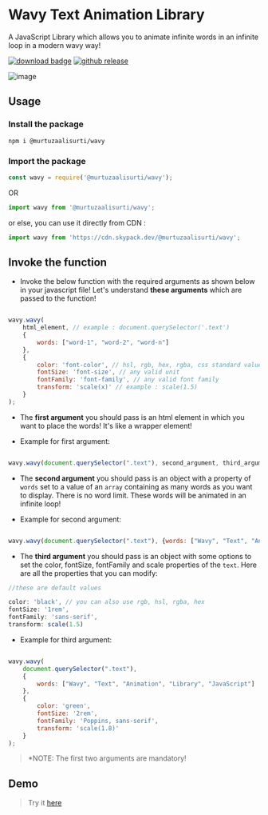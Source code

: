 # Wavy Text Animation Library
A JavaScript Library which allows you to animate infinite words in an infinite loop in a modern wavy way!

[![download badge](https://badgen.net/npm/dt/@murtuzaalisurti/wavy/?color=blue&icon=npm&labelColor=black&scale=1.1)](https://www.npmjs.com/package/@murtuzaalisurti/wavy)
[![github release](https://badgen.net/github/release/murtuzaalisurti/wavy/?labelColor=black&color=green&scale=1.1&icon=github)](https://github.com/murtuzaalisurti/wavy/releases)

![image](https://i.imgur.com/SLcvTrS.gif)

## Usage

### Install the package

```
npm i @murtuzaalisurti/wavy
```

### Import the package

```js
const wavy = require('@murtuzaalisurti/wavy');
```

OR
```js
import wavy from '@murtuzaalisurti/wavy';
```

or else, you can use it directly from CDN :
```js
import wavy from 'https://cdn.skypack.dev/@murtuzaalisurti/wavy';
```

## Invoke the function

- Invoke the below function with the required arguments as shown below in your javascript file! Let's understand **these arguments** which are passed to the function!

```js

wavy.wavy(
    html_element, // example : document.querySelector('.text')
    {
        words: ["word-1", "word-2", "word-n"]
    }, 
    {
        color: 'font-color', // hsl, rgb, hex, rgba, css standard values
        fontSize: 'font-size', // any valid unit
        fontFamily: 'font-family', // any valid font family 
        transform: 'scale(x)' // example : scale(1.5)
    }
);

```

- The **first argument** you should pass is an html element in which you want to place the words! It's like a wrapper element!

- Example for first argument:

```js

wavy.wavy(document.querySelector(".text"), second_argument, third_argument);

```

- The **second argument** you should pass is an object with a property of `words` set to a value of an `array` containing as many words as you want to display. There is no word limit. These words will be animated in an infinite loop!

- Example for second argument:

```js

wavy.wavy(document.querySelector(".text"), {words: ["Wavy", "Text", "Animation", "Library", "JavaScript"]}, third_argument);

```

- The **third argument** you should pass is an object with some options to set the color, fontSize, fontFamily and scale properties of the `text`. Here are all the properties that you can modify:

```js
//these are default values

color: 'black', // you can also use rgb, hsl, rgba, hex
fontSize: '1rem',
fontFamily: 'sans-serif',
transform: scale(1.5)

```

- Example for third argument:

```js

wavy.wavy(
    document.querySelector(".text"), 
    {
        words: ["Wavy", "Text", "Animation", "Library", "JavaScript"]
    },
    {
        color: 'green', 
        fontSize: '2rem', 
        fontFamily: 'Poppins, sans-serif', 
        transform: 'scale(1.8)'
    }
);

```

> *NOTE: The first two arguments are mandatory!

## Demo

> Try it [here](https://codepen.io/seekertruth/pen/ExmGJjE)
